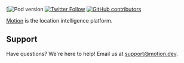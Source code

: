 [![Pod version](https://img.shields.io/cocoapods/v/MotionSDK)
[![Twitter Follow](https://img.shields.io/twitter/follow/motiondotdev?label=Follow&style=social)](https://twitter.com/motiondotdev)
[![GitHub contributors](https://img.shields.io/github/followers/motion-sdk-ios?label=Follow&style=social)](https://github.com/geosparks/motion-sdk-ios/graphs/contributors)



[Motion](https://motion.dev) is the location intelligence platform.

## Support

Have questions? We're here to help! Email us at [support@motion.dev](mailto:support@motion.dev).
